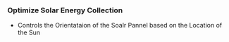 ### Optimize Solar Energy Collection
 - Controls the Orientataion of the Soalr Pannel based on the Location of the Sun
